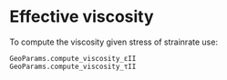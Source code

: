 # Effective viscosity

To compute the viscosity given stress of strainrate use:
```@docs
GeoParams.compute_viscosity_εII
GeoParams.compute_viscosity_τII
```